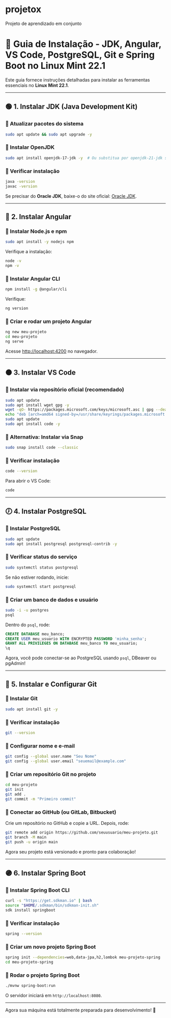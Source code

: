 # projetox
Projeto de aprendizado em conjunto


# 📌 Guia de Instalação - JDK, Angular, VS Code, PostgreSQL, Git e Spring Boot no Linux Mint 22.1

Este guia fornece instruções detalhadas para instalar as ferramentas essenciais no **Linux Mint 22.1**.

---

## 🟢 1. Instalar JDK (Java Development Kit)

### 🔹 Atualizar pacotes do sistema

```bash
sudo apt update && sudo apt upgrade -y
```

### 🔹 Instalar OpenJDK

```bash
sudo apt install openjdk-17-jdk -y  # Ou substitua por openjdk-21-jdk se desejar a versão mais recente
```

### 🔹 Verificar instalação

```bash
java -version
javac -version
```

Se precisar do **Oracle JDK**, baixe-o do site oficial: [Oracle JDK](https://www.oracle.com/java/technologies/javase-downloads.html).

---

## 🔵 2. Instalar Angular

### 🔹 Instalar Node.js e npm

```bash
sudo apt install -y nodejs npm
```

Verifique a instalação:

```bash
node -v
npm -v
```

### 🔹 Instalar Angular CLI

```bash
npm install -g @angular/cli
```

Verifique:

```bash
ng version
```

### 🔹 Criar e rodar um projeto Angular

```bash
ng new meu-projeto
cd meu-projeto
ng serve
```

Acesse [http://localhost:4200](http://localhost:4200) no navegador.

---

## 🟠 3. Instalar VS Code

### 🔹 Instalar via repositório oficial (recomendado)

```bash
sudo apt update
sudo apt install wget gpg -y
wget -qO- https://packages.microsoft.com/keys/microsoft.asc | gpg --dearmor | sudo tee /usr/share/keyrings/packages.microsoft.gpg > /dev/null
echo "deb [arch=amd64 signed-by=/usr/share/keyrings/packages.microsoft.gpg] https://packages.microsoft.com/repos/code stable main" | sudo tee /etc/apt/sources.list.d/vscode.list
sudo apt update
sudo apt install code -y
```

### 🔹 Alternativa: Instalar via Snap

```bash
sudo snap install code --classic
```

### 🔹 Verificar instalação

```bash
code --version
```

Para abrir o VS Code:

```bash
code
```

---

## 🕖 4. Instalar PostgreSQL

### 🔹 Instalar PostgreSQL

```bash
sudo apt update
sudo apt install postgresql postgresql-contrib -y
```

### 🔹 Verificar status do serviço

```bash
sudo systemctl status postgresql
```

Se não estiver rodando, inicie:

```bash
sudo systemctl start postgresql
```

### 🔹 Criar um banco de dados e usuário

```bash
sudo -i -u postgres
psql
```

Dentro do `psql`, rode:

```sql
CREATE DATABASE meu_banco;
CREATE USER meu_usuario WITH ENCRYPTED PASSWORD 'minha_senha';
GRANT ALL PRIVILEGES ON DATABASE meu_banco TO meu_usuario;
\q
```

Agora, você pode conectar-se ao PostgreSQL usando `psql`, DBeaver ou pgAdmin!

---

## 🔴 5. Instalar e Configurar Git

### 🔹 Instalar Git

```bash
sudo apt install git -y
```

### 🔹 Verificar instalação

```bash
git --version
```

### 🔹 Configurar nome e e-mail

```bash
git config --global user.name "Seu Nome"
git config --global user.email "seuemail@example.com"
```

### 🔹 Criar um repositório Git no projeto

```bash
cd meu-projeto
git init
git add .
git commit -m "Primeiro commit"
```

### 🔹 Conectar ao GitHub (ou GitLab, Bitbucket)

Crie um repositório no GitHub e copie a URL. Depois, rode:

```bash
git remote add origin https://github.com/seuusuario/meu-projeto.git
git branch -M main
git push -u origin main
```

Agora seu projeto está versionado e pronto para colaboração!

---

## 🟣 6. Instalar Spring Boot

### 🔹 Instalar Spring Boot CLI

```bash
curl -s "https://get.sdkman.io" | bash
source "$HOME/.sdkman/bin/sdkman-init.sh"
sdk install springboot
```

### 🔹 Verificar instalação

```bash
spring --version
```

### 🔹 Criar um novo projeto Spring Boot

```bash
spring init --dependencies=web,data-jpa,h2,lombok meu-projeto-spring
cd meu-projeto-spring
```

### 🔹 Rodar o projeto Spring Boot

```bash
./mvnw spring-boot:run
```

O servidor iniciará em `http://localhost:8080`.

---

Agora sua máquina está totalmente preparada para desenvolvimento! 🚀

